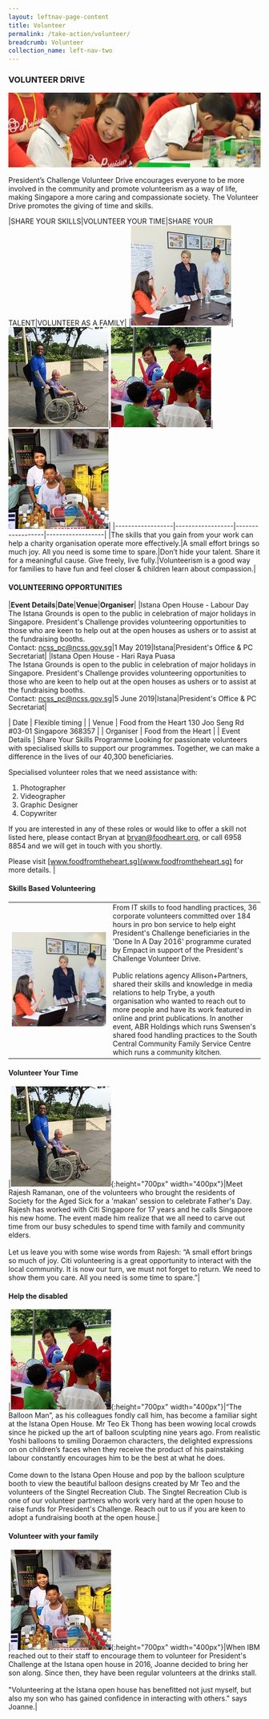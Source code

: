 ```yaml
---
layout: leftnav-page-content
title: Volunteer
permalink: /take-action/volunteer/
breadcrumb: Volunteer
collection_name: left-nav-two
---
```


### VOLUNTEER DRIVE

![Volunteer Banner](/images/Volunteer-banner_1.jpg "Volunteer Banner")

President’s Challenge Volunteer Drive encourages everyone to be more involved in the community and promote volunteerism as a way of life, making Singapore a more caring and compassionate society. The Volunteer Drive promotes the giving of time and skills.

|SHARE YOUR SKILLS|VOLUNTEER YOUR TIME|SHARE YOUR TALENT|VOLUNTEER AS A FAMILY|
|[![Skills Based Volunteering](/images/Allison2.jpg)](#skills-based-volunteering)|[![Volunteer Your Time](/images/Citi-Sg2.jpg)](#volunteer-your-time)|[![Help the disabled](/images/Singtel2.jpg)](#help-the-disabled)|[![Volunteer with your family](/images/Joanne_1.jpg)](#volunteer-with-your-family)|
|------------------|------------------|------------------|------------------|
|The skills that you gain from your work can help a charity organisation operate more effectively.|A small effort brings so much joy. All you need is some time to spare.|Don’t hide your talent. Share it for a meaningful cause. Give freely, live fully.|Volunteerism is a good way for families to have fun and feel closer & children learn about compassion.|
 

#### VOLUNTEERING OPPORTUNITIES

|**Event Details**|**Date**|**Venue**|**Organiser**|
|Istana Open House - Labour Day <br> The Istana Grounds is open to the public in celebration of major holidays in Singapore.  President's Challenge provides volunteering opportunities to those who are keen to help out at the open houses as ushers or to assist at the fundraising booths. <br> Contact: ncss_pc@ncss.gov.sg|1 May 2019|Istana|President's Office & PC Secretariat|
|Istana Open House - Hari Raya Puasa <br> The Istana Grounds is open to the public in celebration of major holidays in Singapore.  President's Challenge provides volunteering opportunities to those who are keen to help out at the open houses as ushers or to assist at the fundraising booths. <br> Contact: ncss_pc@ncss.gov.sg|5 June 2019|Istana|President's Office & PC Secretariat|

| Date | Flexible timing |
| Venue	| Food from the Heart 130 Joo Seng Rd #03-01 Singapore 368357 |
| Organiser	| Food from the Heart |
| Event Details | Share Your Skills Programme
Looking for passionate volunteers with specialised skills to support our programmes.  Together, we can make a difference in the lives of our 40,300 beneficiaries.

Specialised volunteer roles that we need assistance with:
1. Photographer
2. Videographer
3. Graphic Designer
4. Copywriter

If you are interested in any of these roles or would like to offer a skill not listed here, please contact Bryan at bryan@foodheart.org, or call 6958 8854 and we will get in touch with you shortly.

Please visit [www.foodfromtheheart.sg](www.foodfromtheheart.sg) for more details. |

#### Skills Based Volunteering

<table width="100%">
<tr>
<td width="40%"><img src="/images/Allison2.jpg" alt="Volunteer Story 1" width="400px"></td>
  <td> From IT skills to food handling practices, 36 corporate volunteers committed over 184 hours in pro bon service to help eight President's Challenge beneficiaries in the 'Done In A Day 2016' programme curated by Empact in support of the President's Challenge Volunteer Drive. <br><br>Public relations agency Allison+Partners, shared their skills and knowledge in media relations to help Trybe, a youth organisation who wanted to reach out to more people and have its work featured in online and print publications.  In another event, ABR Holdings which runs Swensen's shared food handling practices to the South Central Community Family Service Centre which runs a community kitchen.
  </td>
 </tr>
</table> 



#### Volunteer Your Time

|![Volunteer Story 2](/images/Citi-Sg2.jpg "Volunteer Story 2"){:height="700px" width="400px"}|Meet Rajesh Ramanan, one of the volunteers who brought the residents of Society for the Aged Sick for a 'makan' session to celebrate Father's Day. Rajesh has worked with Citi Singapore for 17 years and he calls Singapore his new home. The event made him realize that we all need to carve out time from our busy schedules to spend time with family and community elders.<br><br>Let us leave you with some wise words from Rajesh: “A small effort brings so much of joy. Citi volunteering is a great opportunity to interact with the local community. It is now our turn, we must not forget to return. We need to show them you care. All you need is some time to spare.”|

#### Help the disabled

|![Volunteer Story 3](/images/Singtel2.jpg "Volunteer Story 3"){:height="700px" width="400px"}|“The Balloon Man”, as his colleagues fondly call him, has become a familiar sight at the Istana Open House. Mr Teo Ek Thong has been wowing local crowds since he picked up the art of balloon sculpting nine years ago. From realistic Yoshi balloons to smiling Doraemon characters, the delighted expressions on on children’s faces when they receive the product of his painstaking labour constantly encourages him to be the best at what he does.<br><br>Come down to the Istana Open House and pop by the balloon sculpture booth to view the beautiful balloon designs created by Mr Teo and the volunteers of the Singtel Recreation Club.  The Singtel Recreation Club is one of our volunteer partners who work very hard at the open house to raise funds for President's Challenge.  Reach out to us if you are keen to adopt a fundraising booth at the open house.|

#### Volunteer with your family

|![Volunteer Story 4](/images/Joanne_1.jpg "Volunteer Story 4"){:height="700px" width="400px"}|When IBM reached out to their staff to encourage them to volunteer for President's Challenge at the Istana open house in 2016, Joanne decided to bring her son along.  Since then, they have been regular volunteers at the drinks stall.<br><br>"Volunteering at the Istana open house has benefitted not just myself, but also my son who has gained confidence in interacting with others." says Joanne.|
